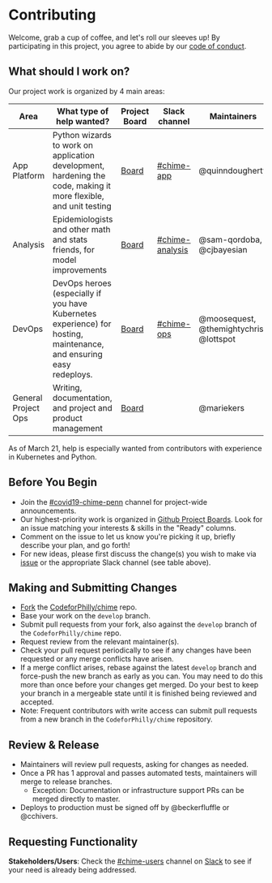 # Contributing

Welcome, grab a cup of coffee, and let's roll our sleeves up! By participating in this project, you agree to abide by our [code of conduct](CODE_OF_CONDUCT.md).

## What should I work on?

Our project work is organized by 4 main areas:

| Area        | What type of help wanted? | Project Board                                         | Slack channel           | Maintainers |
| --- | --- | --- | --- | --- |
| App Platform        | Python wizards to work on application development, hardening the code, making it more flexible, and unit testing | [Board](https://github.com/CodeForPhilly/chime/projects/3) | [#chime-app](https://codeforphilly.org/chat?channel=chime-app) | @quinndougherty                      |
| Analysis            | Epidemiologists and other math and stats friends, for model improvements | [Board](https://github.com/CodeForPhilly/chime/projects/5) | [#chime-analysis](https://codeforphilly.org/chat?channel=chime-analysis) | @sam-qordoba, @cjbayesian                   |
| DevOps              | DevOps heroes (especially if you have Kubernetes experience) for hosting, maintenance, and ensuring easy redeploys. | [Board](https://github.com/CodeForPhilly/chime/projects/2) | [#chime-ops](https://codeforphilly.org/chat?channel=chime-ops) | @moosequest, @themightychris, @lottspot |
| General Project Ops | Writing, documentation, and project and product management | [Board](https://github.com/CodeForPhilly/chime/projects/6) |  | @mariekers                           |

As of March 21, help is especially wanted from contributors with experience in Kubernetes and Python.

## Before You Begin

- Join the [#covid19-chime-penn](https://codeforphilly.org/chat?channel=covid19-chime-penn) channel for project-wide announcements.
- Our highest-priority work is organized in [Github Project Boards](https://github.com/CodeForPhilly/chime/projects). Look for an issue matching your interests & skills in the "Ready" columns.
- Comment on the issue to let us know you're picking it up, briefly describe your plan, and go forth!
- For new ideas, please first discuss the change(s) you wish to make via [issue](https://github.com/codeforphilly/chime/issues) or the appropriate Slack channel (see table above).

## Making and Submitting Changes

- [Fork](https://help.github.com/en/github/getting-started-with-github/fork-a-repo) the [CodeforPhilly/chime](https://github.com/CodeForPhilly/chime) repo.
- Base your work on the `develop` branch.
- Submit pull requests from your fork, also against the `develop` branch of the `CodeforPhilly/chime` repo.
- Request review from the relevant maintainer(s).
- Check your pull request periodically to see if any changes have been requested or any merge conflicts have arisen.
- If a merge conflict arises, rebase against the latest `develop` branch and force-push the new branch as early as you can. You may need to do this more than once before your changes get merged. Do your best to keep your branch in a mergeable state until it is finished being reviewed and accepted.
- Note: Frequent contributors with write access can submit pull requests from a new branch in the `CodeforPhilly/chime` repository.

## Review & Release

<!-- Currently establishing & clarifying the release process, this is just a skeleton. -->

- Maintainers will review pull requests, asking for changes as needed.
- Once a PR has 1 approval and passes automated tests, maintainers will merge to release branches.
  - Exception: Documentation or infrastructure support PRs can be merged directly to master.
- Deploys to production must be signed off by @beckerfluffle or @cchivers.

## Requesting Functionality

**Stakeholders/Users**: Check the [#chime-users](https://codeforphilly.org/chat/chime-users) channel on [Slack](https://codeforphilly.org/chat) to see if your need is already being addressed.
